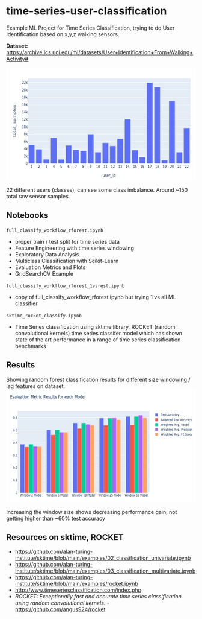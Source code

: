 # time-series-user-classification


Example ML Project for Time Series Classification, trying to do User Identification based on x,y,z walking sensors.

**Dataset:** https://archive.ics.uci.edu/ml/datasets/User+Identification+From+Walking+Activity#

<img src="resources/data_view.png" width="600" height="300">

22 different users (classes), can see some class imbalance. Around ~150 total raw sensor samples.

## Notebooks

`full_classify_workflow_rforest.ipynb`
- proper train / test split for time series data
- Feature Engineering with time series windowing
- Exploratory Data Analysis
- Multiclass Classification with Scikit-Learn
- Evaluation Metrics and Plots
- GridSearchCV Example

`full_classify_workflow_rforest_1vsrest.ipynb`
- copy of full_classify_workflow_rforest.ipynb but trying 1 vs all ML classifier

`sktime_rocket_classify.ipynb`
- Time Series classification using sktime library, ROCKET (random convolutional kernels) time series classifer model which has shown state of the art performance in a range of time series classification benchmarks


## Results
Showing random forest classification results for different size windowing / lag features on dataset.
<img src="resources/rforest_eval_results_windows.png" width="600" height="300">

Increasing the window size shows decreasing performance gain, not getting higher than ~60% test accuracy



## Resources on sktime, ROCKET
- https://github.com/alan-turing-institute/sktime/blob/main/examples/02_classification_univariate.ipynb
- https://github.com/alan-turing-institute/sktime/blob/main/examples/03_classification_multivariate.ipynb
- https://github.com/alan-turing-institute/sktime/blob/main/examples/rocket.ipynb
- http://www.timeseriesclassification.com/index.php
- *ROCKET: Exceptionally fast and accurate time series classification using random convolutional kernels.* - https://github.com/angus924/rocket
